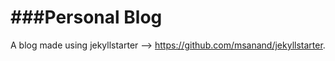 ###Personal Blog
==================

A blog made using jekyllstarter --> https://github.com/msanand/jekyllstarter.
